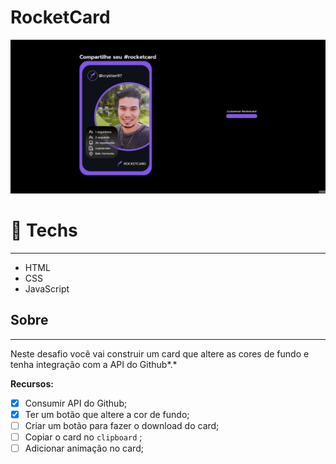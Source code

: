 # RocketCard

![rocketCard.gif](assets/rocketCard.gif)

# 🚀 **Techs**

---

- HTML
- CSS
- JavaScript

## Sobre

---

Neste desafio você vai construir um card que altere as cores de fundo e tenha integração com a API do Github*.*

**Recursos:**

- [x] Consumir API do Github;
- [x] Ter um botão que altere a cor de fundo;
- [ ] Criar um botão para fazer o download do card;
- [ ] Copiar o card no `clipboard` ;
- [ ] Adicionar animação no card;
